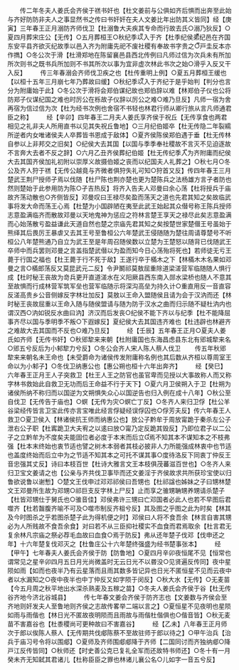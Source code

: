 <!-- { "loadSidebar": true } -->
　　传二年冬夫人姜氏会齐侯于禚书奸也【杜文姜前与公俱如齐后惧而出奔至此始与齐好防防非夫人之事显然书之传曰书奸奸在夫人文姜比年出防其义皆同】经【庚寅】三年春王正月溺防齐师伐卫【杜溺鲁大夫疾其专命而行故去氏○溺乃狄反】○夏四月葬宋庄公【无传】○五月葬桓王○秋纪季以入于齐【杜季纪侯弟纪邑在齐国东安平县齐欲灭纪故季以邑入齐为附庸先祀不废社稷有奉故书字贵之○戸圭反本亦作擕】○冬公次于滑【杜滑郑地在陈留襄邑县西北传例曰凡师过信为次兵未有所加所次则书之既书兵所加则不书其所次以事为宜非虚次林此书次之始○滑乎入反又干入反】
　　传三年春溺会齐师伐卫疾之也【杜传重明上例】○夏五月葬桓王缓也【以桓十五年三月崩七年乃葬故曰缓】○秋纪季以入于齐纪于是乎始判【判分也言分为附庸始于此】○冬公次于滑将会郑伯谋纪故也郑伯辞以难【林郑伯子仪也公将防郑子仪谋纪国之难也时厉公在栎故子仪辞以厉公之难○难乃旦反】凡师一宿为舍再宿为信过信为次【杜为经书次例也舍宿不书轻也林君行师从卿行旅从言凡师通君臣之称】
　　经【辛卯】四年春王二月夫人姜氏享齐侯于祝丘【无传享食也两君相见之礼非夫人所用直书以见其失祝丘鲁地】○三月纪伯姬卒【杜无传隐二年裂繻所逆者内女唯诸侯夫人卒葬皆书恩成于敌体】○夏齐侯陈侯郑伯遇于垂【杜无传林自参以上非邦交之旧矣】○纪侯大去其国【以国与季季奉社稷故不言灭不见迫逐故不言奔大去者不反之辞】○六月乙丑齐侯葬纪伯姬【杜无传纪季入为齐附庸而纪侯大去其国齐侯加礼初附以崇厚义故摄伯姬之丧而以纪国夫人礼葬之】○秋七月○冬公及齐人狩于禚【无传公越竟与齐微者俱狩失礼可知○狩首又反】传四年春王三月楚武王荆尸授师孑焉以伐随【杜尸陈也荆亦楚也更为楚陈兵之法杨雄方言孑者防也然则楚始于此参用防为陈○孑吉热反】将齐入告夫人邓曼曰余心荡【杜将授兵于庙故齐荡动散也○齐侧皆反】邓曼叹曰王禄尽矣盈而荡天之道也先君其知之矣故临武事将发大命而荡王心焉【杜楚为小国辟陋在夷至此武王始起其众僣号称王陈兵授师志意盈满临齐而散故邓曼以天地鬼神为惩应之符林言楚王享天之禄尽此矣志意盈满而心始荡散亏盈益谦此天道自然也楚之宗庙先君其知之矣按楚世家楚僣王号虽始于熊绎其后畏厉王暴虐又去其王号至鲁桓公六年楚武王侵随随为楚往周请尊楚号不听桓公八年楚熊通乃自立为武王至是年周召随侯数以立楚为王楚怒以随背已伐随武王卒师中而兵罢则邓曼之言盖指楚武僣以为盈而知今日心荡殆将死也】若师徒无亏王薨于行国之福也【杜王薨于行不死于敌】王遂行卒于樠木之下【林樠木木名果如邓曼之言○樠郎荡反又莫昆武元二反】令尹鬭祁莫敖屈重除道梁溠营军临随随人惧行成【杜时秘王丧故为竒兵更开直道溠水在义阳厥县西东南入郧水梁桥也随人不意其至故惧而行成林营军筑军垒也营军临随示将深沟高垒为持久计○重直用反一音直容反溠高贵乡公音侧嫁反字林壮加反】莫敖以王命入盟随侯且请为会于汉汭而还【林时秘王丧故屈重以王命入随与随侯盟请与随为防于汉水之曲而归示随不疑杜汭内也谓汉西○汭如锐反水曲曰汭】济汉而后发丧○纪侯不能下齐以与纪季【杜不能降屈事齐尽以国与季明季不叛○下遐嫁反】夏纪侯大去其国违齐难也【杜违辟也林避齐之难故大去其国而不反也○难乃旦反】
　　经【壬辰】五年春王正月○夏夫人姜氏如齐师【无传书奸】○秋郳犂来来朝【杜附庸国也东海昌虑县东北有郳城犂来名○郳五兮反后为小邾犂力兮反】○冬公会齐人宋人陈人蔡人伐卫
　　传五年秋郳犂来来朝名未王命也【未受爵命为诸侯传发附庸称名例也其后数从齐桓以尊周室王命以为小邾子】○冬伐卫纳惠公也【惠公朔也桓十六年出奔齐】
　　经【癸巳】六年春王正月王人子突救卫【杜王人王之防官也虽官卑而见授以大事故称人而又称字林书救始此自救卫无功而后王命益不行于天下】○夏六月卫侯朔入于卫【杜朔为诸侯所纳不称归而以国逆为文朔惧失众心以国逆告也归入例在成十八年】○秋公至自伐卫【无传告于庙也】○螟【无传为灾○螟亡丁反】○冬齐人来归卫俘【杜公羊谷梁经传皆言卫宝此传亦言宝唯此经言俘疑经误俘囚也○俘芳夫反】传六年春王人救卫○夏卫侯入【林诸侯抗王师而纳惠公也】放公子黔牟于周放甯跪于秦杀左公子泄右公子职【杜寗跪卫大夫宥之以逺曰放○甯乃定反跪其毁反】乃即位君子以二公子之立黔牟为不度矣夫能固位者必度于本末而后立焉不知其本不谋知本之不枝弗强【杜本末终始也衷节适也譬之树木本弱者其枝必披非人力所能强成林衷中也节适也盖度终始而后立中为之节适不知其本之可托不谋其事○度待洛反下同衷丁仲反王音忠强其丈反】诗曰本枝百世【杜诗大雅言文王本枝俱茂蕃滋百世也】○冬齐人来归卫宝文姜请之也【公亲与齐共伐卫事毕而还文姜淫于齐侯故求共所获珍宝使以归鲁欲说鲁以谢慙】○楚文王伐申过邓邓祁侯曰吾甥也【杜祁諡也姊妹之子曰甥林楚文王邓曼所生故为邓甥○祁巨支反字林上尸反】止而享之骓甥聃甥养甥请杀楚子【杜皆邓甥仕于舅氏也○骓音佳】邓侯弗许三甥曰亡邓国者必此人也若不早图后君噬齐【杜若齧腹齐喻不可及○噬市制反齐柤兮反】其及图之乎图之此为时矣【林其及今时图杀之乎若图杀楚子此为得机便之时】邓侯曰人将不食吾余【林言自害其甥必为人所贱故不食吾余食】对曰若不从三臣抑社稷实不血食而君焉取余【杜言君无复余林凡宗庙之祭必荐毛血故曰血食○焉于防反】弗从还年楚子伐邓【伐申还之年】十六年楚复伐邓灭之【杜鲁庄公十六年楚终强盛为经书楚事张本】
　　经【甲午】七年春夫人姜氏会齐侯于防【防鲁地】○夏四月辛卯夜恒尾不见【恒常也谓常见之星辛卯四月五日月光尚微盖时无云日光不以昬没○见贤遍反传同】夜中星陨如雨【如而也夜半乃有云星落而且雨其数多皆记异也日光不匿恒星不见而云夜中者以水漏知之○夜中夜半也中丁仲反又如字陨于闵反】○秋大水【无传】○无麦苗【今五月周之秋平地出水深杀熟麦及五稼之苗】○冬夫人姜氏会齐侯于谷【杜无传谷齐地今济北谷城县】
　　传七年春文姜会齐侯于防齐志也【文姜数与齐侯会至齐地则奸发夫人至鲁地则齐侯之志故传畧举二端以言之】○夏恒星不见夜明也星陨如雨与雨偕也【林日光不匿故夜明陨而且雨故与雨偕杜偕俱也○偕音皆】○秋无麦苗不害嘉谷也【杜黍稷尚可更种故曰不害嘉谷】
　　经【乙未】八年春王正月师次于郎以俟陈人蔡人【无传期共伐郕陈蔡不至故驻师于郎以待之】○甲午治兵【治兵于庙习号令将以围郕】○夏师及齐师围郕郕降于齐师【二国同讨而齐独纳郕○降戸江反传皆同】○秋师还【时史善公克已复礼全军而还故特书师还】○冬十有一月癸未齐无知弑其君诸儿【杜称臣臣之罪也林诸儿襄公名○儿如字一音五兮反】
